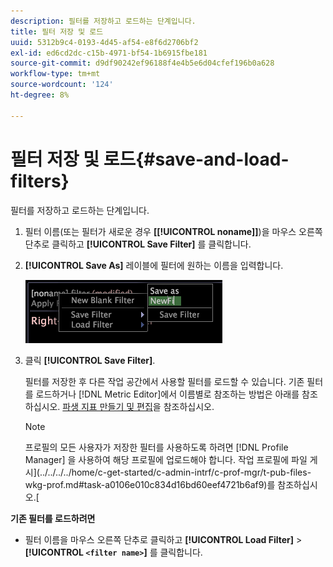 ```yaml
---
description: 필터를 저장하고 로드하는 단계입니다.
title: 필터 저장 및 로드
uuid: 5312b9c4-0193-4d45-af54-e8f6d2706bf2
exl-id: ed6cd2dc-c15b-4971-bf54-1b6915fbe181
source-git-commit: d9df90242ef96188f4e4b5e6d04cfef196b0a628
workflow-type: tm+mt
source-wordcount: '124'
ht-degree: 8%

---
```


# 필터 저장 및 로드{#save-and-load-filters}

필터를 저장하고 로드하는 단계입니다.

1. 필터 이름(또는 필터가 새로운 경우 **\[[!UICONTROL noname]\]**)을 마우스 오른쪽 단추로 클릭하고 **[!UICONTROL Save Filter]** 를 클릭합니다.
1. **[!UICONTROL Save As]** 레이블에 필터에 원하는 이름을 입력합니다.

   ![단계 정보](assets/vis_FilterEditor_SaveFilter.png)

1. 클릭 **[!UICONTROL Save Filter]**.

   필터를 저장한 후 다른 작업 공간에서 사용할 필터를 로드할 수 있습니다. 기존 필터를 로드하거나 [!DNL Metric Editor]에서 이름별로 참조하는 방법은 아래를 참조하십시오. [파생 지표 만들기 및 편집](../../../../home/c-get-started/c-admin-intrf/c-prof-mgr/c-drvd-mtrcs.md#concept-e41723b342a849309874b26232224a40)을 참조하십시오.

   >[!NOTE]
   >
   >프로필의 모든 사용자가 저장한 필터를 사용하도록 하려면 [!DNL Profile Manager] 을 사용하여 해당 프로필에 업로드해야 합니다. 작업 프로필에 파일 게시](../../../../home/c-get-started/c-admin-intrf/c-prof-mgr/t-pub-files-wkg-prof.md#task-a0106e010c834d16bd60eef4721b6af9)를 참조하십시오.[

**기존 필터를 로드하려면**

* 필터 이름을 마우스 오른쪽 단추로 클릭하고 **[!UICONTROL Load Filter]** > **[!UICONTROL `<filter name>`]** 를 클릭합니다.
